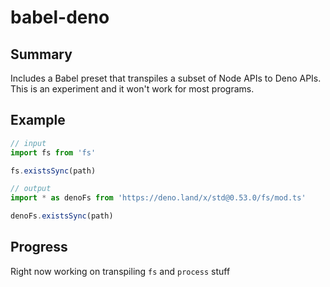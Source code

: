 # babel-deno

## Summary

Includes a Babel preset that transpiles a subset of Node APIs to Deno APIs. This is an experiment and it won't work for most programs.

## Example

```js
// input
import fs from 'fs'

fs.existsSync(path)
```

```js
// output
import * as denoFs from 'https://deno.land/x/std@0.53.0/fs/mod.ts'

denoFs.existsSync(path)
```

## Progress

Right now working on transpiling `fs` and `process` stuff
